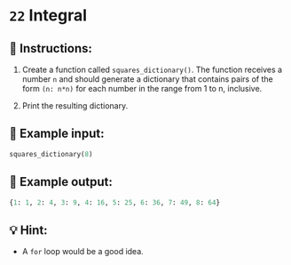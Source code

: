# `22` Integral

## 📝 Instructions:

1. Create a function called `squares_dictionary()`. The function receives a number `n` and should generate a dictionary that contains pairs of the form `(n: n*n)` for each number in the range from 1 to n, inclusive.

2. Print the resulting dictionary.

## 📎 Example input:

```py
squares_dictionary(8)
```

## 📎 Example output:

```py
{1: 1, 2: 4, 3: 9, 4: 16, 5: 25, 6: 36, 7: 49, 8: 64}
```

## 💡 Hint:

+ A `for` loop would be a good idea.
